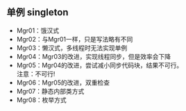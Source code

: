 ## 单例 singleton
- Mgr01：饿汉式
- Mgr02：与Mgr01一样，只是写法略有不同
- Mgr03：懒汉式，多线程时无法实现单例
- Mgr04：Mgr03的改进，实现线程同步，但是效率会下降
- Mgr05：Mgr04的改进，尝试减小同步代码块，结果不可行。<br>
  注意：不可行!
- Mgr06：Mgr05的改进，双重检查
- Mgr07：静态内部类方式
- Mgr08：枚举方式